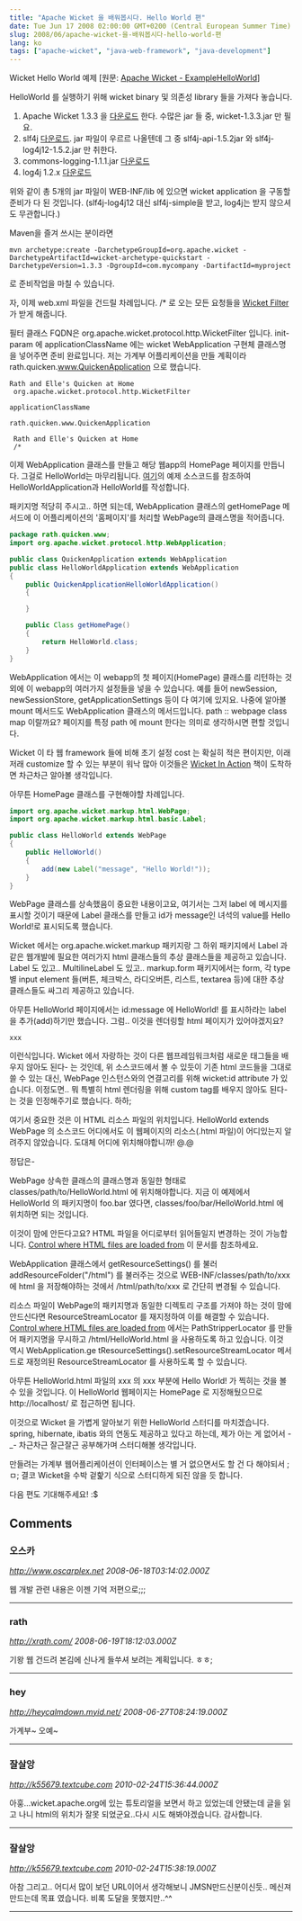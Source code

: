 ```yaml
---
title: "Apache Wicket 을 배워봅시다. Hello World 편"
date: Tue Jun 17 2008 02:00:00 GMT+0200 (Central European Summer Time)
slug: 2008/06/apache-wicket-을-배워봅시다-hello-world-편
lang: ko
tags: ["apache-wicket", "java-web-framework", "java-development"]
---
```


Wicket Hello World 예제  [원문: [Apache Wicket - ExampleHelloWorld](http://wicket.apache.org/examplehelloworld.html)]

HelloWorld 를 실행하기 위해 wicket binary 및 의존성 library 들을 가져다 놓습니다.

1. Apache Wicket 1.3.3 을 [다운로드](http://www.apache.org/dyn/closer.cgi/wicket/1.3.3) 한다. 수많은 jar 들 중, wicket-1.3.3.jar 만 필요.
2. slf4j [다운로드](http://www.slf4j.org/download.html). jar 파일이 우르르 나올텐데 그 중 slf4j-api-1.5.2jar 와 slf4j-log4j12-1.5.2.jar 만 취한다.
3. commons-logging-1.1.1.jar [다운로드](http://commons.apache.org/downloads/download_logging.cgi)
4. log4j 1.2.x [다운로드](http://logging.apache.org/log4j/1.2/download.html)

위와 같이 총 5개의 jar 파일이 WEB-INF/lib 에 있으면 wicket application 을 구동할 준비가 다 된 것입니다. (slf4j-log4j12 대신 slf4j-simple을 받고, log4j는 받지 않으셔도 무관합니다.)

Maven을 즐겨 쓰시는 분이라면 


```
mvn archetype:create -DarchetypeGroupId=org.apache.wicket -DarchetypeArtifactId=wicket-archetype-quickstart -DarchetypeVersion=1.3.3 -DgroupId=com.mycompany -DartifactId=myproject
```


로 준비작업을 마칠 수 있습니다.

자, 이제 web.xml 파일을 건드릴 차례입니다. /* 로 오는 모든 요청들을 [Wicket Filter](http://wicket.apache.org/docs/wicket-1.3.2/wicket/apidocs/org/apache/wicket/protocol/http/WicketFilter.html) 가 받게 해줍니다.

필터 클래스 FQDN은 org.apache.wicket.protocol.http.WicketFilter 입니다. 
init-param 에 applicationClassName 에는 wicket WebApplication 구현체 클래스명을 넣어주면 준비 완료입니다. 저는 가계부 어플리케이션을 만들 계획이라 rath.quicken.www.QuickenApplication 으로 했습니다.


```
Rath and Elle's Quicken at Home
 org.apache.wicket.protocol.http.WicketFilter

applicationClassName

rath.quicken.www.QuickenApplication

 Rath and Elle's Quicken at Home
 /*
```


이제 WebApplication 클래스를 만들고 해당 웹app의 HomePage 페이지를 만듭니다.
그걸로 HelloWorld는 마무리됩니다. [여기](http://wicket.apache.org/examplehelloworld.html)의 예제 소스코드를 참조하여 HelloWorldApplication과 HelloWorld를 작성합니다. 

패키지명 적당히 주시고.. 하면 되는데, WebApplication 클래스의 getHomePage 메서드에 이 어플리케이션의 '홈페이지'를 처리할 WebPage의 클래스명을 적어줍니다. 


```java
package rath.quicken.www;
import org.apache.wicket.protocol.http.WebApplication;

public class QuickenApplication extends WebApplication
public class HelloWorldApplication extends WebApplication
{
    public QuickenApplicationHelloWorldApplication()
    {

    }

    public Class getHomePage()
    {
        return HelloWorld.class;
    }
}
```



WebApplication 에서는 이 webapp의 첫 페이지(HomePage) 클래스를 리턴하는 것 외에 이 webapp의 여러가지 설정들을 넣을 수 있습니다. 예를 들어 newSession, newSessionStore, getApplicationSettings 등이 다 여기에 있지요. 나중에 알아볼 mount 메서드도 WebApplication 클래스의 메서드입니다. path :: webpage class map 이랄까요? 페이지를 특정 path 에 mount 한다는 의미로 생각하시면 편할 것입니다.

Wicket 이 타 웹 framework 들에 비해 초기 설정 cost 는 확실히 적은 편이지만, 이래저래 customize 할 수 있는 부분이 워낙 많아 이것들은 [Wicket In Action](http://www.amazon.com/Wicket-Action-Martijn-Dashorst/dp/1932394982) 책이 도착하면 차근차근 알아볼 생각입니다. 

아무튼 HomePage 클래스를 구현해야할 차례입니다. 


```java
import org.apache.wicket.markup.html.WebPage;
import org.apache.wicket.markup.html.basic.Label;

public class HelloWorld extends WebPage
{
    public HelloWorld()
    {
        add(new Label("message", "Hello World!"));
    }
}
```


WebPage 클래스를 상속했음이 중요한 내용이고요, 여기서는 그저 label 에 메시지를 표시할 것이기 때문에 Label 클래스를 만들고 id가 message인 녀석의 value를 Hello World!로 표시되도록 했습니다.

Wicket 에서는 org.apache.wicket.markup 패키지랑 그 하위 패키지에서 Label 과 같은 웹개발에 필요한 여러가지 html 클래스들의 추상 클래스들을 제공하고 있습니다. Label 도 있고.. MultilineLabel 도 있고.. markup.form 패키지에서는 form, 각 type별 input element 들(버튼, 체크박스, 라디오버튼, 리스트, textarea 등)에 대한 추상 클래스들도 싸그리 제공하고 있습니다. 

아무튼 HelloWorld 페이지에서는 id:message 에 HelloWorld! 를 표시하라는 label을 추가(add)하기만 했습니다. 그럼.. 이것을 렌더링할 html 페이지가 있어야겠지요?


```
xxx
```


이런식입니다. Wicket 에서 자랑하는 것이 다른 웹프레임워크처럼 새로운 태그들을 배우지 않아도 된다- 는 것인데, 위 소스코드에서 볼 수 있듯이 기존 html 코드들을 그대로 쓸 수 있는 대신, WebPage 인스턴스와의 연결고리를 위해 wicket:id attribute 가 있습니다. 이정도면.. 뭐 특별히 html 렌더링을 위해 custom tag를 배우지 않아도 된다- 는 것을 인정해주기로 했습니다. 하하;

여기서 중요한 것은 이 HTML 리소스 파일의 위치입니다. HelloWorld extends WebPage 의 소스코드 어디에서도 이 웹페이지의 리소스(.html 파일)이 어디있는지 알려주지 않았습니다. 도대체 어디에 위치해야합니까! @.@

정답은- 

WebPage 상속한 클래스의 클래스명과 동일한 형태로 classes/path/to/HelloWorld.html 에 위치해야합니다. 지금 이 예제에서 HelloWorld 의 패키지명이 foo.bar 였다면, classes/foo/bar/HelloWorld.html 에 위치하면 되는 것입니다.

이것이 맘에 안든다고요? HTML 파일을 어디로부터 읽어들일지 변경하는 것이 가능합니다.
[Control where HTML files are loaded from](http://cwiki.apache.org/WICKET/control-where-html-files-are-loaded-from.html) 이 문서를 참조하세요.

WebApplication 클래스에서 getResourceSettings() 를 불러 addResourceFolder("/html") 를 불러주는 것으로 WEB-INF/classes/path/to/xxx 에 html 을 저장해야하는 것에서 /html/path/to/xxx 로 간단히 변경될 수 있습니다. 

리소스 파일이 WebPage의 패키지명과 동일한 디렉토리 구조를 가져야 하는 것이 맘에 안드신다면 ResourceStreamLocator 를 재지정하여 이를 해결할 수 있습니다. [Control where HTML files are loaded from](http://cwiki.apache.org/WICKET/control-where-html-files-are-loaded-from.html) 에서는 PathStripperLocator 를 만들어 패키지명을 무시하고 /html/HelloWorld.html 을 사용하도록 하고 있습니다. 이것 역시 WebApplication.ge
tResourceSettings().setResourceStreamLocator 메서드로 재정의된 ResourceStreamLocator 를 사용하도록 할 수 있습니다.

아무튼 HelloWorld.html 파일의 <span wicket:id=..>xxx</span> 의 xxx 부분에 Hello World! 가 찍히는 것을 볼 수 있을 것입니다. 이 HelloWorld 웹페이지는 HomePage 로 지정해뒀으므로 http://localhost/ 로 접근하면 됩니다.

이것으로 Wicket 을 가볍게 알아보기 위한 HelloWorld 스터디를 마치겠습니다.
spring, hibernate, ibatis 와의 연동도 제공하고 있다고 하는데, 제가 아는 게 없어서 -_- 차근차근 잘근잘근 공부해가며 스터디해볼 생각입니다.

만들려는 가계부 웹어플리케이션이 인터페이스는 별 거 없으면서도 할 건 다 해야되서 ;ㅁ; 결코 Wicket을 수박 겉핥기 식으로 스터디하게 되진 않을 듯 합니다. 

다음 편도 기대해주세요! :$

## Comments

### 오스카
*http://www.oscarplex.net*
*2008-06-18T03:14:02.000Z*

웹 개발 관련 내용은 이젠 기억 저편으로;;;

---

### rath
*http://xrath.com/*
*2008-06-19T18:12:03.000Z*

기왕 웹 건드려 본김에 신나게 들쑤셔 보려는 계획입니다. ㅎㅎ;

---

### hey
*http://heycalmdown.myid.net/*
*2008-06-27T08:24:19.000Z*

가계부~ 오예~

---

### 잘살앙
*http://k55679.textcube.com*
*2010-02-24T15:36:44.000Z*

아훙...wicket.apache.org에 있는 튜토리얼을 보면서 하고 있었는데 안됐는데 글을 읽고 나니 html의 위치가 잘못 되었군요..다시 시도 해봐야겠습니다. 감사합니다.

---

### 잘살앙
*http://k55679.textcube.com*
*2010-02-24T15:38:19.000Z*

아참 그리고.. 어디서 많이 보던 URL이어서 생각해보니 JMSN만드신분이신듯.. 메신져 만드는데 목표 였습니다. 비록 도달을 못했지만..^^

---
